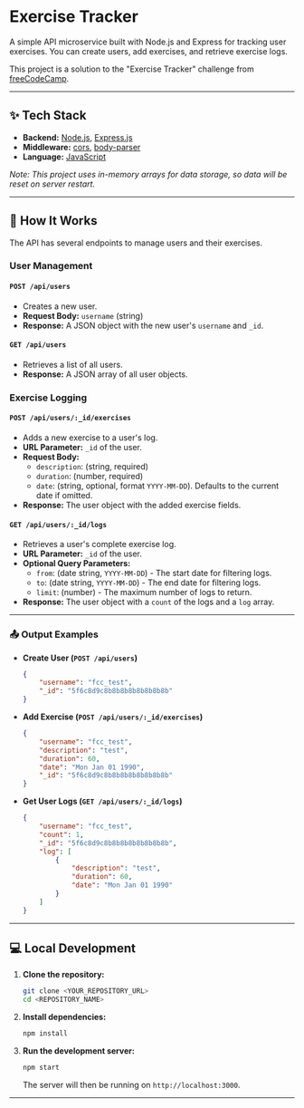 # Exercise Tracker

A simple API microservice built with Node.js and Express for tracking user exercises. You can create users, add exercises, and retrieve exercise logs.

This project is a solution to the "Exercise Tracker" challenge from [freeCodeCamp](https://www.freecodecamp.org/learn/apis-and-microservices/apis-and-microservices-projects/exercise-tracker).

---

## ✨ Tech Stack

-   **Backend:** [Node.js](https://nodejs.org/), [Express.js](https://expressjs.com/)
-   **Middleware:** [cors](https://github.com/expressjs/cors), [body-parser](https://github.com/expressjs/body-parser)
-   **Language:** [JavaScript](https://developer.mozilla.org/en-US/docs/Web/JavaScript)

_Note: This project uses in-memory arrays for data storage, so data will be reset on server restart._

---

## 🚀 How It Works

The API has several endpoints to manage users and their exercises.

### User Management

#### `POST /api/users`

-   Creates a new user.
-   **Request Body:** `username` (string)
-   **Response:** A JSON object with the new user's `username` and `_id`.

#### `GET /api/users`

-   Retrieves a list of all users.
-   **Response:** A JSON array of all user objects.

### Exercise Logging

#### `POST /api/users/:_id/exercises`

-   Adds a new exercise to a user's log.
-   **URL Parameter:** `_id` of the user.
-   **Request Body:**
    -   `description`: (string, required)
    -   `duration`: (number, required)
    -   `date`: (string, optional, format `YYYY-MM-DD`). Defaults to the current date if omitted.
-   **Response:** The user object with the added exercise fields.

#### `GET /api/users/:_id/logs`

-   Retrieves a user's complete exercise log.
-   **URL Parameter:** `_id` of the user.
-   **Optional Query Parameters:**
    -   `from`: (date string, `YYYY-MM-DD`) - The start date for filtering logs.
    -   `to`: (date string, `YYYY-MM-DD`) - The end date for filtering logs.
    -   `limit`: (number) - The maximum number of logs to return.
-   **Response:** The user object with a `count` of the logs and a `log` array.

---

### 📤 Output Examples

-   **Create User (`POST /api/users`)**

    ```json
    {
    	"username": "fcc_test",
    	"_id": "5f6c8d9c8b8b8b8b8b8b8b8b"
    }
    ```

-   **Add Exercise (`POST /api/users/:_id/exercises`)**

    ```json
    {
    	"username": "fcc_test",
    	"description": "test",
    	"duration": 60,
    	"date": "Mon Jan 01 1990",
    	"_id": "5f6c8d9c8b8b8b8b8b8b8b8b"
    }
    ```

-   **Get User Logs (`GET /api/users/:_id/logs`)**
    ```json
    {
    	"username": "fcc_test",
    	"count": 1,
    	"_id": "5f6c8d9c8b8b8b8b8b8b8b8b",
    	"log": [
    		{
    			"description": "test",
    			"duration": 60,
    			"date": "Mon Jan 01 1990"
    		}
    	]
    }
    ```

---

## 💻 Local Development

1.  **Clone the repository:**
    ```bash
    git clone <YOUR_REPOSITORY_URL>
    cd <REPOSITORY_NAME>
    ```
2.  **Install dependencies:**
    ```bash
    npm install
    ```
3.  **Run the development server:**
    ```bash
    npm start
    ```
    The server will then be running on `http://localhost:3000`.

---
